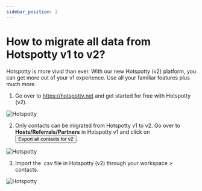 ```yaml
---
sidebar_position: 2
---
```


# How to migrate all data from Hotspotty v1 to v2?

Hotspotty is more vivid than ever. With our new Hotspotty (v2) platform, you can get more out of your v1 experience. Use all your familiar features plus much more.

1. Go over to https://hotspotty.net and get started for free with Hotspotty (v2).

![Hotspotty](/img/faq/hotspotty.png)

2. Only contacts can be migrated from Hotspotty v1 to v2. Go over to **Hosts/Referrals/Partners** in Hotspotty v1 and click on <button className="hotspotty-button">Export all contacts for v2</button>.

![Hotspotty](/img/faq/v1-migration.png)

3. Import the .csv file in Hotspotty (v2) through your workspace > contacts.

![Hotspotty](/img/faq/v1-migration-2.png)
